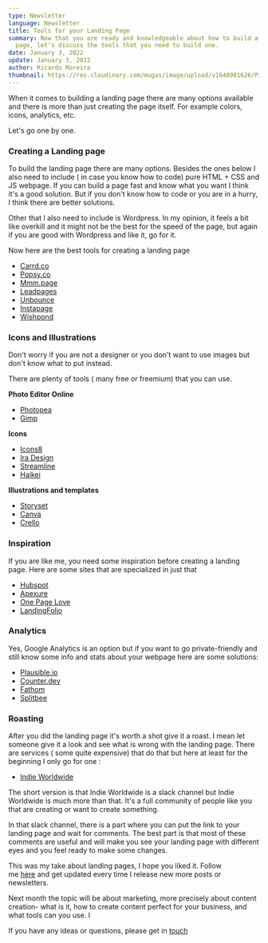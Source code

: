 ```yaml
---
type: Newsletter
language: Newsletter
title: Tools for your Landing Page
summary: Now that you are ready and knowledgeable about how to build a landing
  page, let's discuss the tools that you need to build one.
date: January 3, 2022
update: January 3, 2022
author: Ricardo Moreira
thumbnail: https://res.cloudinary.com/mugas/image/upload/v1640901626/Picture1_kog3di.png
---
```

When it comes to building a landing page there are many options available and there is more than just creating the page itself. For example colors, icons, analytics, etc.

Let's go one by one.

### **Creating a Landing page**

To build the landing page there are many options. Besides the ones below I also need to include ( in case you know how to code) pure HTML + CSS and JS webpage. If you can build a page fast and know what you want I think it's a good solution. But if you don't know how to code or you are in a hurry, I think there are better solutions.

Other that I also need to include is Wordpress. In my opinion, it feels a bit like overkill and it might not be the best for the speed of the page, but again if you are good with Wordpress and like it, go for it.

Now here are the best tools for creating a landing page

* [Carrd.co](https://carrd.co/)
* [Popsy.co](https://popsy.co/)
* [Mmm.page](https://mmm.page/)
* [Leadpages](https://www.leadpages.com/)
* [Unbounce](https://unbounce.com/)
* [Instapage](https://instapage.com/)
* [Wishpond](https://www.wishpond.com/)

### **Icons and Illustrations**

Don't worry if you are not a designer or you don't want to use images but don't know what to put instead.

There are plenty of tools ( many free or freemium) that you can use.

**Photo Editor Online**

* [Photopea](https://www.photopea.com/)
* [Gimp](https://www.gimp.org/)

**Icons**

* [Icons8](https://icons8.com/)
* [Ira Design](https://iradesign.io/)
* [Streamline](https://streamlinehq.com/)
* [Haikei](https://haikei.app/)

**Illustrations and templates**

* [Storyset](https://haikei.app/)
* [Canva](https://www.canva.com/)
* [Crello](https://crello.com/)

### Inspiration

If you are like me, you need some inspiration before creating a landing page. Here are some sites that are specialized in just that

* [Hubspot](https://blog.hubspot.com/marketing/landing-page-examples-list)
* [Apexure](https://www.apexure.com/blog/landing-page-design-inspiration-ideas-proven-to-convert)
* [One Page Love](https://onepagelove.com/inspiration/landing-page)
* [LandingFolio](https://www.landingfolio.com/?offset=2)

### Analytics

Yes, Google Analytics is an option but if you want to go private-friendly and still know some info and stats about your webpage here are some solutions:

* [Plausible.io](https://plausible.io/)
* [Counter.dev](https://counter.dev/)
* [Fathom](https://usefathom.com/)
* [Splitbee](https://app.splitbee.io/)

### Roasting

After you did the landing page it's worth a shot give it a roast. I mean let someone give it a look and see what is wrong with the landing page. There are services ( some quite expensive) that do that but here at least for the beginning I only go for one :

* [Indie Worldwide](https://indieworldwide.co/)

The short version is that Indie Worldwide is a slack channel but Indie Worldwide is much more than that. It's a full community of people like you that are creating or want to create something.

In that slack channel, there is a part where you can put the link to your landing page and wait for comments. The best part is that most of these comments are useful and will make you see your landing page with different eyes and you feel ready to make some changes.

This was my take about landing pages, I hope you liked it. Follow me [here](https://twitter.com/moreira_creates) and get updated every time I release new more posts or newsletters.

Next month the topic will be about marketing, more precisely about content creation- what is it, how to create content perfect for your business, and what tools can you use.  I

If you have any ideas or questions, please get in [touch](https://twitter.com/moreira_creates)